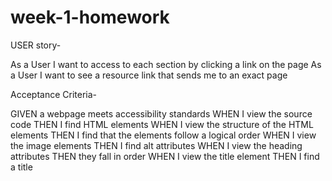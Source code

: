 # week-1-homework

USER story-

As a User I want to access to each section by clicking a link on the page
As a User I want to see a resource link that sends me to an exact page

Acceptance Criteria-

GIVEN a webpage meets accessibility standards
WHEN I view the source code
THEN I find HTML elements
WHEN I view the structure of the HTML elements
THEN I find that the elements follow a logical order
WHEN I view the image elements
THEN I find alt attributes
WHEN I view the heading attributes
THEN they fall in order
WHEN I view the title element
THEN I find a title

